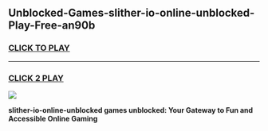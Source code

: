 
## Unblocked-Games-slither-io-online-unblocked-Play-Free-an90b
<h3>
<a href="https://premium76.site?title=slither-io-online-unblocked&ref=18A1">CLICK TO PLAY</a></h3>
<hr>

<h3>
<a href="https://premium76.site?title=slither-io-online-unblocked&ref=18A1">CLICK 2 PLAY</a>
  
</h3>

<a href="https://premium76.site?title=slither-io-online-unblocked&ref=18A1"><img src="https://clearcache.store/games.png"></a>


**slither-io-online-unblocked games unblocked: Your Gateway to Fun and Accessible Online Gaming**
